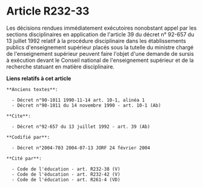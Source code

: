 # Article R232-33

Les décisions rendues immédiatement exécutoires nonobstant appel par les sections disciplinaires en application de l'article
39 du décret n° 92-657 du 13 juillet 1992 relatif à la procédure disciplinaire dans les établissements publics d'enseignement
supérieur placés sous la tutelle du ministre chargé de l'enseignement supérieur peuvent faire l'objet d'une demande de sursis
à exécution devant le Conseil national de l'enseignement supérieur et de la recherche statuant en matière disciplinaire.

**Liens relatifs à cet article**

	**Anciens textes**:

	  - Décret n°90-1011 1990-11-14 art. 10-1, alinéa 1
	  - Décret n°90-1011 du 14 novembre 1990 - art. 10-1 (Ab)

	**Cite**:

	  - Décret n°92-657 du 13 juillet 1992 - art. 39 (Ab)

	**Codifié par**:

	  - Décret n°2004-703 2004-07-13 JORF 24 février 2004

	**Cité par**:

	  - Code de l'éducation - art. R232-38 (V)
	  - Code de l'éducation - art. R232-42 (V)
	  - Code de l'éducation - art. R261-4 (VD)
